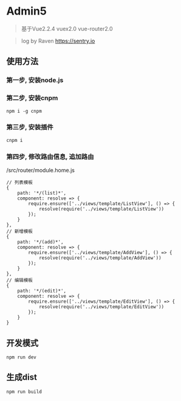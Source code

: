 # Admin5
> 基于Vue2.2.4 vuex2.0 vue-router2.0

> log by Raven https://sentry.io


## 使用方法

### 第一步, 安装node.js

### 第二步, 安装cnpm
```
npm i -g cnpm
```

### 第三步, 安装插件
```
cnpm i 
```

### 第四步, 修改路由信息, 追加路由
/src/router/module.home.js

```
// 列表模板
{
    path: '*/(list)*',
    component: resolve => {
        require.ensure(['../views/template/ListView'], () => {
            resolve(require('../views/template/ListView'))
        });
    }
}, 
// 新增模板
{
    path: '*/(add)*',
    component: resolve => {
        require.ensure(['../views/template/AddView'], () => {
            resolve(require('../views/template/AddView'))
        });
    }
}, 
// 编辑模板
{
    path: '*/(edit)*',
    component: resolve => {
        require.ensure(['../views/template/EditView'], () => {
            resolve(require('../views/template/EditView'))
        });
    }
}
```

## 开发模式
```
npm run dev
```

## 生成dist
```
npm run build
```


